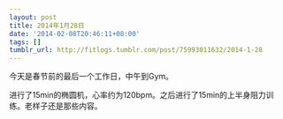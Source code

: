 ```yaml
---
layout: post
title: 2014年1月28日
date: '2014-02-08T20:46:11+08:00'
tags: []
tumblr_url: http://fitlogs.tumblr.com/post/75993011632/2014-1-28
---
```

今天是春节前的最后一个工作日，中午到Gym。

进行了15min的椭圆机，心率约为120bpm。之后进行了15min的上半身阻力训练。老样子还是那些内容。
